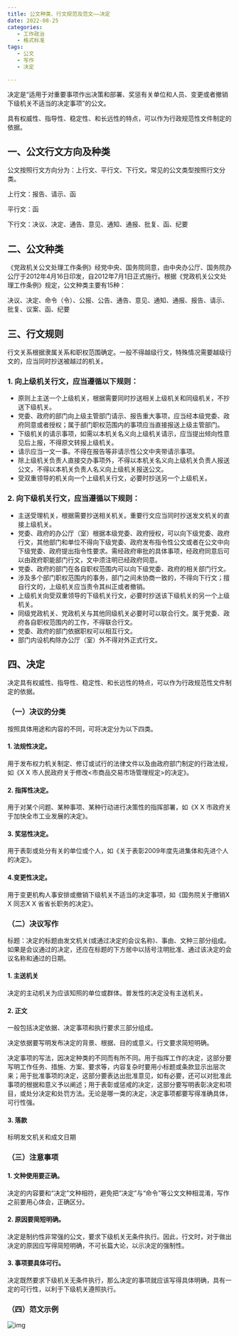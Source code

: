 ```yaml
---
title: 公文种类、行文规范及范文——决定
date: 2022-08-25 
categories:
   - 工作政治
   - 格式标准
tags: 
   - 公文
   - 写作
   - 决定

---
```


决定是“适用于对重要事项作出决策和部署、奖惩有关单位和人员、变更或者撤销下级机关不适当的决定事项”的公文。
<!-- more -->
具有权威性、指导性、稳定性、和长远性的特点，可以作为行政规范性文件制定的依据。

## 一、公文行文方向及种类

公文按照行文方向分为：上行文、平行文、下行文。常见的公文类型按照行文分类。

上行文：报告、请示、函

平行文：函

下行文：决议、决定、通告、意见、通知、通报、批复、函、纪要


## 二、公文种类

《党政机关公文处理工作条例》经党中央、国务院同意，由中央办公厅、国务院办公厅于2012年4月16日印发，自2012年7月1日正式施行。根据《党政机关公文处理工作条例》规定，公文种类主要有15种：

决议、决定、命令（令）、公报、公告、通告、意见、通知、通报、报告、请示、批复、议案、函、纪要

## 三、行文规则
行文关系根据隶属关系和职权范围确定。一般不得越级行文，特殊情况需要越级行文的，应当同时抄送被越过的机关。
### 1. 向上级机关行文，应当遵循以下规则：
- 原则上主送一个上级机关，根据需要同时抄送相关上级机关和同级机关，不抄送下级机关。
- 党委、政府的部门向上级主管部门请示、报告重大事项，应当经本级党委、政府同意或者授权；属于部门职权范围内的事项应当直接报送上级主管部门。
- 下级机关的请示事项，如需以本机关名义向上级机关请示，应当提出倾向性意见后上报，不得原文转报上级机关。
- 请示应当一文一事。不得在报告等非请示性公文中夹带请示事项。
- 除上级机关负责人直接交办事项外，不得以本机关名义向上级机关负责人报送公文，不得以本机关负责人名义向上级机关报送公文。
- 受双重领导的机关向一个上级机关行文，必要时抄送另一个上级机关。

### 2. 向下级机关行文，应当遵循以下规则：
- 主送受理机关，根据需要抄送相关机关。重要行文应当同时抄送发文机关的直接上级机关。
- 党委、政府的办公厅（室）根据本级党委、政府授权，可以向下级党委、政府行文，其他部门和单位不得向下级党委、政府发布指令性公文或者在公文中向下级党委、政府提出指令性要求。需经政府审批的具体事项，经政府同意后可以由政府职能部门行文，文中须注明已经政府同意。
- 党委、政府的部门在各自职权范围内可以向下级党委、政府的相关部门行文。
- 涉及多个部门职权范围内的事务，部门之间未协商一致的，不得向下行文；擅自行文的，上级机关应当责令其纠正或者撤销。
- 上级机关向受双重领导的下级机关行文，必要时抄送该下级机关的另一个上级机关。
- 同级党政机关、党政机关与其他同级机关必要时可以联合行文。属于党委、政府各自职权范围内的工作，不得联合行文。
- 党委、政府的部门依据职权可以相互行文。
- 部门内设机构除办公厅（室）外不得对外正式行文。

## 四、决定

决定具有权威性、指导性、稳定性、和长远性的特点，可以作为行政规范性文件制定的依据。

### （一）决议的分类

按照具体用途和内容的不同，可将决定分为以下四类。

#### 1. 法规性决定。
用于发布权力机关制定、修订或试行的法律文件以及由政府部门制定的行政法规，如《X X 市人民政府关于修改<市商品交易市场管理规定>的决定》。

#### 2. 指挥性决定。
用于对某个问题、某种事项、某种行动进行决策性的指挥部署，如《X X 市政府关于加快全市工业发展的决定》。

#### 3. 奖惩性决定。
用于表彰或处分有关的单位或个人，如《关于表彰2009年度先进集体和先进个人的决定》。

#### 4.变更性决定。
用于变更机构人事安排或撤销下级机关不适当的决定事项，如《国务院关于撤销X X 同志X X 省省长职务的决定》。

### （二）决议写作

标题：决定的标题由发文机关(或通过决定的会议名称)、事由、文种三部分组成。如果是会议通过的决定，还应在标题的下方居中以括号注明批准、通过该决定的会议名称和通过的日期。

#### 1. 主送机关
决定的主动机关为应该知照的单位或群体。普发性的决定没有主送机关。

#### 2. 正文
一般包括决定依据、决定事项和执行要求三部分组成。

​决定依据要写明发布决定的背景、根据、目的或意义。行文要求简短明确。

​决定事项的写法，因决定种类的不同而有所不同。用于指挥工作的决定，这部分要写明工作任务、措施、方案、要求等，内容复杂时要用小标题或条款显示出层次来；用于批准事项的决定，这部分要表达出批准意见，如有必要，还可以对批准此事项的根据和意义予以阐述；用于表彰或惩戒的决定，这部分要写明表彰决定和项目，或处分决定和处罚方法。无论是哪一类的决定，决定事项都要写得准确具体，可行性强。

#### 3. 落款
标明发文机关和成文日期

### （三）注意事项

#### 1. 文种使用要正确。
决定的内容要和“决定”文种相符，避免把“决定”与“命令”等公文文种相混淆，写作之前要用心体会，正确区分。

#### 2. 原因要简短明确。
决定是制约性非常强的公文，要求下级机关无条件执行。因此，行文时，对于做出决定的原因应写得简短明确，不可长篇大论，以示决定的强制性。

#### 3. 事项要具体可行。
决定既然要求下级机关无条件执行，那么决定的事项就应该写得具体明确，具有一定的可行性，以利于下级机关遵照执行。

### （四）范文示例


![img](https://pic1.zhimg.com/80/v2-b44b96f736c2325e4255192e6d1055ec_1440w.jpg)
